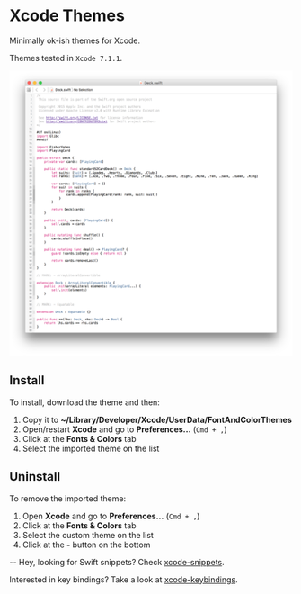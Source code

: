 # Xcode Themes
Minimally ok-ish themes for Xcode.

Themes tested in `Xcode 7.1.1`.

![screenshot](https://raw.githubusercontent.com/adrfer/xcode-themes/master/Screenshot.png)

## Install

To install, download the theme and then:

1. Copy it to **~/Library/Developer/Xcode/UserData/FontAndColorThemes**
2. Open/restart **Xcode** and go to **Preferences...** (`Cmd + ,`)
3. Click at the **Fonts & Colors** tab
4. Select the imported theme on the list

## Uninstall

To remove the imported theme:

1. Open **Xcode** and go to **Preferences...** (`Cmd + ,`)
2. Click at the **Fonts & Colors** tab
3. Select the custom theme on the list
4. Click at the **-** button on the bottom

--
Hey, looking for Swift snippets? Check [xcode-snippets](https://github.com/adrfer/xcode-snippets).

Interested in key bindings? Take a look at [xcode-keybindings](https://github.com/adrfer/xcode-keybindings).
